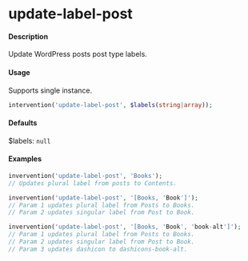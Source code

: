 # update-label-post

#### Description
Update WordPress posts post type labels.

#### Usage
Supports single instance.
```php
intervention('update-label-post', $labels(string|array));
```

#### Defaults
$labels: `null`

#### Examples
```php
invervention('update-label-post', 'Books');
// Updates plural label from posts to Contents.

invervention('update-label-post', '[Books, 'Book']');
// Param 1 updates plural label from Posts to Books.
// Param 2 updates singular label from Post to Book.

invervention('update-label-post', '[Books, 'Book', 'book-alt']');
// Param 1 updates plural label from Posts to Books.
// Param 2 updates singular label from Post to Book.
// Param 3 updates dashicon to dashicons-book-alt.
```
